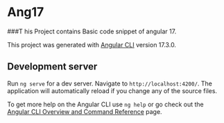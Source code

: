# Ang17
###T his Project contains Basic code snippet of angular 17.

This project was generated with [Angular CLI](https://github.com/angular/angular-cli) version 17.3.0.

## Development server

Run `ng serve` for a dev server. Navigate to `http://localhost:4200/`. The application will automatically reload if you change any of the source files.


To get more help on the Angular CLI use `ng help` or go check out the [Angular CLI Overview and Command Reference](https://angular.io/cli) page.
